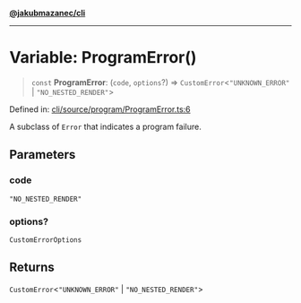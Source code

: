 [**@jakubmazanec/cli**](../README.md)

---

# Variable: ProgramError()

> `const` **ProgramError**: (`code`, `options`?) => `CustomError`\<`"UNKNOWN_ERROR"` \|
> `"NO_NESTED_RENDER"`\>

Defined in:
[cli/source/program/ProgramError.ts:6](https://github.com/jakubmazanec/tools/blob/b189bd808f93a39eacbf7e401a82a754c5ce3b63/packages/cli/source/program/ProgramError.ts#L6)

A subclass of `Error` that indicates a program failure.

## Parameters

### code

`"NO_NESTED_RENDER"`

### options?

`CustomErrorOptions`

## Returns

`CustomError`\<`"UNKNOWN_ERROR"` \| `"NO_NESTED_RENDER"`\>
